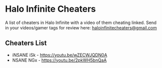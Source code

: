 # Halo Infinite Cheaters
A list of cheaters in Halo Infinite with a video of them cheating linked.
Send in your videos/gamer tags for review here: haloinfinitecheaters@gmail.com

## Cheaters List

- iNSANE iSk  - https://youtu.be/wZECWJQDN0A
- NSANE NGx   - https://youtu.be/2pkWH5bnQaA
